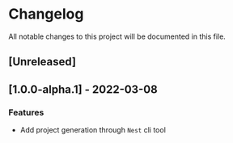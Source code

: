 # Changelog
All notable changes to this project will be documented in this file.

## [Unreleased]
## [1.0.0-alpha.1] - 2022-03-08

### Features

- Add project generation through `Nest` cli tool

<!-- generated by git-cliff -->
